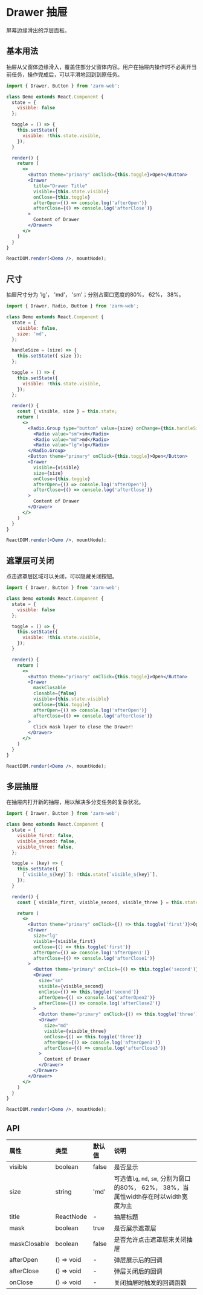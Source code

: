 # Drawer 抽屉
屏幕边缘滑出的浮层面板。



## 基本用法
抽屉从父窗体边缘滑入，覆盖住部分父窗体内容。用户在抽屉内操作时不必离开当前任务，操作完成后，可以平滑地回到到原任务。

```jsx
import { Drawer, Button } from 'zarm-web';

class Demo extends React.Component {
  state = {
    visible: false
  };

  toggle = () => {
    this.setState({
      visible: !this.state.visible,
    });
  }

  render() {
    return (
      <>
        <Button theme="primary" onClick={this.toggle}>Open</Button>
        <Drawer
          title="Drawer Title"
          visible={this.state.visible}
          onClose={this.toggle}
          afterOpen={() => console.log('afterOpen')}
          afterClose={() => console.log('afterClose')}
        >
          Content of Drawer
        </Drawer>
      </>
    )
  }
}

ReactDOM.render(<Demo />, mountNode);
```



## 尺寸
抽屉尺寸分为 'lg'， 'md'， 'sm'；分别占窗口宽度的80%， 62%， 38%。

```jsx
import { Drawer, Radio, Button } from 'zarm-web';

class Demo extends React.Component {
  state = {
    visible: false,
    size: 'md',
  };

  handleSize = (size) => {
    this.setState({ size });
  };

  toggle = () => {
    this.setState({
      visible: !this.state.visible,
    });
  };

  render() {
    const { visible, size } = this.state;
    return (
      <>
        <Radio.Group type="button" value={size} onChange={this.handleSize} style={{ marginRight: 10 }}>
          <Radio value="sm">sm</Radio>
          <Radio value="md">md</Radio>
          <Radio value="lg">lg</Radio>
        </Radio.Group>
        <Button theme="primary" onClick={this.toggle}>Open</Button>
        <Drawer
          visible={visible}
          size={size}
          onClose={this.toggle}
          afterOpen={() => console.log('afterOpen')}
          afterClose={() => console.log('afterClose')}
        >
          Content of Drawer
        </Drawer>
      </>
    )
  }
}

ReactDOM.render(<Demo />, mountNode);
```



## 遮罩层可关闭
点击遮罩层区域可以关闭，可以隐藏关闭按钮。

```jsx
import { Drawer, Button } from 'zarm-web';

class Demo extends React.Component {
  state = {
    visible: false
  };

  toggle = () => {
    this.setState({
      visible: !this.state.visible,
    });
  }

  render() {
    return (
      <>
        <Button theme="primary" onClick={this.toggle}>Open</Button>
        <Drawer
          maskClosable
          closable={false}
          visible={this.state.visible}
          onClose={this.toggle}
          afterOpen={() => console.log('afterOpen')}
          afterClose={() => console.log('afterClose')}
        >
          Click mask layer to close the Drawer!
        </Drawer>
      </>
    )
  }
}

ReactDOM.render(<Demo />, mountNode);
```



## 多层抽屉
在抽屉内打开新的抽屉，用以解决多分支任务的复杂状况。

```jsx
import { Drawer, Button } from 'zarm-web';

class Demo extends React.Component {
  state = {
    visible_first: false,
    visible_second: false,
    visible_three: false,
  };

  toggle = (key) => {
    this.setState({
      [`visible_${key}`]: !this.state[`visible_${key}`],
    });
  }

  render() {
    const { visible_first, visible_second, visible_three } = this.state;

    return (
      <>
        <Button theme="primary" onClick={() => this.toggle('first')}>Open the first drawer</Button>
        <Drawer
          size="lg"
          visible={visible_first}
          onClose={() => this.toggle('first')}
          afterOpen={() => console.log('afterOpen1')}
          afterClose={() => console.log('afterClose1')}
        >
          <Button theme="primary" onClick={() => this.toggle('second')}>Open the second drawer</Button>
          <Drawer
            size="sm"
            visible={visible_second}
            onClose={() => this.toggle('second')}
            afterOpen={() => console.log('afterOpen2')}
            afterClose={() => console.log('afterClose2')}
          >
            <Button theme="primary" onClick={() => this.toggle('three')}>Open the three drawer</Button>
            <Drawer
              size="md"
              visible={visible_three}
              onClose={() => this.toggle('three')}
              afterOpen={() => console.log('afterOpen3')}
              afterClose={() => console.log('afterClose3')}
            >
              Content of Drawer
            </Drawer>
          </Drawer>
        </Drawer>
      </>
    )
  }
}

ReactDOM.render(<Demo />, mountNode);
```



## API

| 属性 | 类型 | 默认值 | 说明 |
| :--- | :--- | :--- | :--- |
| visible | boolean | false | 是否显示 |
| size | string | 'md' | 可选值`lg`, `md`, `sm`, 分别为窗口的80%， 62%， 38%，当属性width存在时以width宽度为主 |
| title | ReactNode | - | 抽屉标题 |
| mask | boolean | true | 是否展示遮罩层 |
| maskClosable | boolean | false | 是否允许点击遮罩层来关闭抽屉 |
| afterOpen | () => void | - | 弹层展示后的回调 |
| afterClose | () => void | - | 弹层关闭后的回调 |
| onClose | () => void | - | 关闭抽屉时触发的回调函数 |


